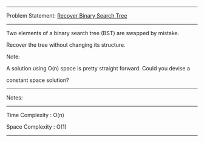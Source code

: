 ******************************************************************************
Problem Statement: [Recover Binary Search Tree](https://leetcode.com/problems/recover-binary-search-tree/)
******************************************************************************
Two elements of a binary search tree (BST) are swapped by mistake.

Recover the tree without changing its structure. 

Note:

A solution using O(n) space is pretty straight forward. Could you devise a

constant space solution? 

******************************************************************************
Notes: 
******************************************************************************
Time Complexity : O(n)

Space Complexity : O(1)

******************************************************************************